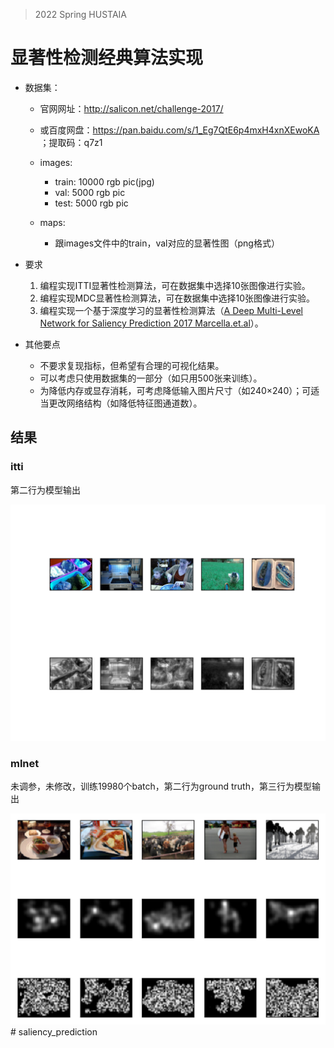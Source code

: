 > 2022 Spring HUSTAIA

# 显著性检测经典算法实现


- 数据集：

  - 官网网址：http://salicon.net/challenge-2017/

  - 或百度网盘：https://pan.baidu.com/s/1_Eg7QtE6p4mxH4xnXEwoKA ；提取码：q7z1 

  - images:
    - train: 10000 rgb pic(jpg)
    - val: 5000 rgb pic
    - test: 5000 rgb pic
  - maps:
    - 跟images文件中的train，val对应的显著性图（png格式）

- 要求
  1. 编程实现ITTI显著性检测算法，可在数据集中选择10张图像进行实验。
  2. 编程实现MDC显著性检测算法，可在数据集中选择10张图像进行实验。
  3. 编程实现一个基于深度学习的显著性检测算法（[A Deep Multi-Level Network for Saliency Prediction 2017 Marcella.et.al](https://arxiv.org/pdf/1609.01064.pdf)）。

- 其他要点
  - 不要求复现指标，但希望有合理的可视化结果。
  - 可以考虑只使用数据集的一部分（如只用500张来训练）。
  - 为降低内存或显存消耗，可考虑降低输入图片尺寸（如240×240）；可适当更改网络结构（如降低特征图通道数）。

## 结果
### itti
第二行为模型输出

![结果](./itti/res.jpg)

### mlnet
未调参，未修改，训练19980个batch，第二行为ground truth，第三行为模型输出

![结果](./README.asset/mlnet_rest.png)
#   s a l i e n c y _ p r e d i c t i o n 
 
 